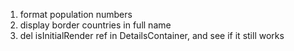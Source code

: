 1. format population numbers
2. display border countries in full name
3. del isInitialRender ref in DetailsContainer, and see if it still works
